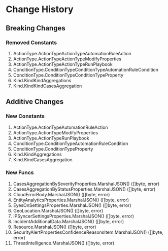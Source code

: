 # Change History

## Breaking Changes

### Removed Constants

1. ActionType.ActionTypeActionTypeAutomationRuleAction
1. ActionType.ActionTypeActionTypeModifyProperties
1. ActionType.ActionTypeActionTypeRunPlaybook
1. ConditionType.ConditionTypeConditionTypeAutomationRuleCondition
1. ConditionType.ConditionTypeConditionTypeProperty
1. Kind.KindKindAggregations
1. Kind.KindKindCasesAggregation

## Additive Changes

### New Constants

1. ActionType.ActionTypeAutomationRuleAction
1. ActionType.ActionTypeModifyProperties
1. ActionType.ActionTypeRunPlaybook
1. ConditionType.ConditionTypeAutomationRuleCondition
1. ConditionType.ConditionTypeProperty
1. Kind.KindAggregations
1. Kind.KindCasesAggregation

### New Funcs

1. CasesAggregationBySeverityProperties.MarshalJSON() ([]byte, error)
1. CasesAggregationByStatusProperties.MarshalJSON() ([]byte, error)
1. CloudErrorBody.MarshalJSON() ([]byte, error)
1. EntityAnalyticsProperties.MarshalJSON() ([]byte, error)
1. EyesOnSettingsProperties.MarshalJSON() ([]byte, error)
1. GeoLocation.MarshalJSON() ([]byte, error)
1. IPSyncerSettingsProperties.MarshalJSON() ([]byte, error)
1. IncidentAdditionalData.MarshalJSON() ([]byte, error)
1. Resource.MarshalJSON() ([]byte, error)
1. SecurityAlertPropertiesConfidenceReasonsItem.MarshalJSON() ([]byte, error)
1. ThreatIntelligence.MarshalJSON() ([]byte, error)
